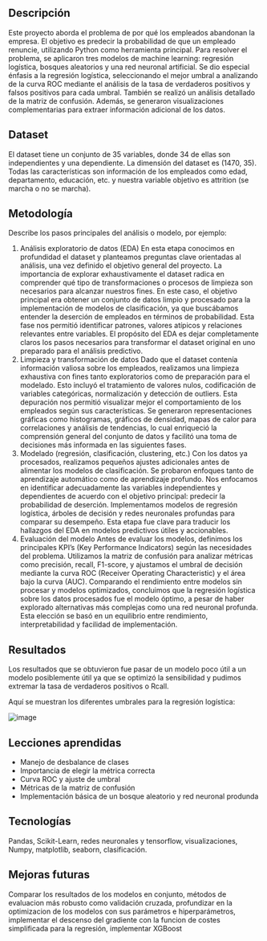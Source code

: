 ## Descripción
Este proyecto aborda el problema de por qué los empleados abandonan la empresa. El objetivo es predecir la probabilidad de que un empleado renuncie, utilizando Python como herramienta principal.
Para resolver el problema, se aplicaron tres modelos de machine learning: regresión logística, bosques aleatorios y una red neuronal artificial. Se dio especial énfasis a la regresión logística, seleccionando el mejor umbral a analizando de la curva ROC mediante el análisis de la tasa de verdaderos positivos y falsos positivos para cada umbral. También se realizó un análisis detallado de la matriz de confusión. Además, se generaron visualizaciones complementarias para extraer información adicional de los datos.

## Dataset
El dataset tiene un conjunto de 35 variables, donde 34 de ellas son independientes y una dependiente. La dimensión del dataset es (1470, 35). Todas las características son información de los empleados como edad, departamento, educación, etc. y nuestra variable objetivo es attrition (se marcha o no se marcha).

## Metodología 
Describe los pasos principales del análisis o modelo, por ejemplo:
1.	Análisis exploratorio de datos (EDA)
En esta etapa conocimos en profundidad el dataset y planteamos preguntas clave orientadas al análisis, una vez definido el objetivo general del proyecto. La importancia de explorar exhaustivamente el dataset radica en comprender qué tipo de transformaciones o procesos de limpieza son necesarios para alcanzar nuestros fines. En este caso, el objetivo principal era obtener un conjunto de datos limpio y procesado para la implementación de modelos de clasificación, ya que buscábamos entender la deserción de empleados en términos de probabilidad. Esta fase nos permitió identificar patrones, valores atípicos y relaciones relevantes entre variables. El propósito del EDA es dejar completamente claros los pasos necesarios para transformar el dataset original en uno preparado para el análisis predictivo.
2.	Limpieza y transformación de datos
Dado que el dataset contenía información valiosa sobre los empleados, realizamos una limpieza exhaustiva con fines tanto exploratorios como de preparación para el modelado. Esto incluyó el tratamiento de valores nulos, codificación de variables categóricas, normalización y detección de outliers. Esta depuración nos permitió visualizar mejor el comportamiento de los empleados según sus características. Se generaron representaciones gráficas como histogramas, gráficos de densidad, mapas de calor para correlaciones y análisis de tendencias, lo cual enriqueció la comprensión general del conjunto de datos y facilitó una toma de decisiones más informada en las siguientes fases.
3.	Modelado (regresión, clasificación, clustering, etc.)
Con los datos ya procesados, realizamos pequeños ajustes adicionales antes de alimentar los modelos de clasificación. Se probaron enfoques tanto de aprendizaje automático como de aprendizaje profundo. Nos enfocamos en identificar adecuadamente las variables independientes y dependientes de acuerdo con el objetivo principal: predecir la probabilidad de deserción. Implementamos modelos de regresión logística, árboles de decisión y redes neuronales profundas para comparar su desempeño. Esta etapa fue clave para traducir los hallazgos del EDA en modelos predictivos útiles y accionables.
4.	Evaluación del modelo
Antes de evaluar los modelos, definimos los principales KPI’s (Key Performance Indicators) según las necesidades del problema. Utilizamos la matriz de confusión para analizar métricas como precisión, recall, F1-score, y ajustamos el umbral de decisión mediante la curva ROC (Receiver Operating Characteristic) y el área bajo la curva (AUC). Comparando el rendimiento entre modelos sin procesar y modelos optimizados, concluimos que la regresión logística sobre los datos procesados fue el modelo óptimo, a pesar de haber explorado alternativas más complejas como una red neuronal profunda. Esta elección se basó en un equilibrio entre rendimiento, interpretabilidad y facilidad de implementación.

## Resultados
Los resultados que se obtuvieron fue pasar de un modelo poco útil a un modelo posiblemente útil ya que se optimizó la sensibilidad y pudimos extremar la tasa de verdaderos positivos o Rcall.

Aquí se muestran los diferentes umbrales para la regresión logística:

![image](https://github.com/user-attachments/assets/9ac5bd42-23b9-4225-887b-4bd77a7fabf2)



## Lecciones aprendidas
- Manejo de desbalance de clases
- Importancia de elegir la métrica correcta
- Curva ROC y ajuste de umbral
- Métricas de la matriz de confusión 
- Implementación básica de un bosque aleatorio y red neuronal produnda

## Tecnologías
Pandas, Scikit-Learn, redes neuronales y tensorflow, visualizaciones, Numpy, matplotlib, seaborn, clasificación.
## Mejoras futuras
Comparar los resultados de los modelos en conjunto, métodos de evaluacion más robusto como validación cruzada, profundizar en la optimizacion de los modelos con sus parámetros e hiperparámetros, implementar el descenso del gradiente con la funcion de costes simplificada para la regresión, implementar XGBoost
